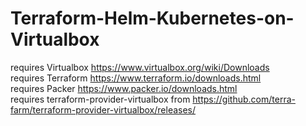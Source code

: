 # Terraform-Helm-Kubernetes-on-Virtualbox
requires Virtualbox  https://www.virtualbox.org/wiki/Downloads    
requires Terraform  https://www.terraform.io/downloads.html   
requires Packer https://www.packer.io/downloads.html   
requires terraform-provider-virtualbox from https://github.com/terra-farm/terraform-provider-virtualbox/releases/  

